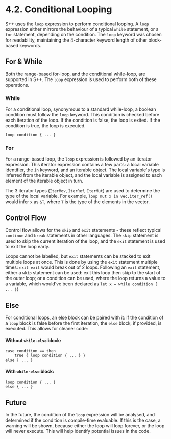 # 4.2. Conditional Looping

S++ uses the `loop` expression to perform conditional looping. A `loop` expression either mirrors the behaviour of a
typical `while` statement, or a `for` statement, depending on the condition. The `loop` keyword was chosen for
readability, maintaining the 4-character keyword length of other block-based keywords.

## For & While

Both the range-based for-loop, and the conditional while-loop, are supported in S++. The `loop` expression is used to
perform both of these operations.

### While

For a conditional loop, synonymous to a standard while-loop, a boolean condition must follow the `loop` keyword. This
condition is checked before each iteration of the loop. If the condition is false, the loop is exited. If the condition
is true, the loop is executed.

```
loop condition { ... }
```

### For

For a range-based loop, the `loop` expression is followed by an iterator expression. This iterator expression contains a
few parts: a local variable identifier, the `in` keyword, and an iterable object. The local variable's type is inferred
from the iterable object, and the local variable is assigned to each element of the iterable object in turn.

The 3 iterator types (`IterMov`, `IterRef`, `IterMut`) are used to determine the type of the local variable. For
example, `loop mut x in vec.iter_ref()` would infer `x` as `&T`, where `T` is the type of the elements in the vector.

## Control Flow

Control flow allows for the `skip` and `exit` statements - these reflect typical `continue` and `break` statements in
other languages. The `skip` statement is used to skip the current iteration of the loop, and the `exit` statement is
used to exit the loop early.

Loops cannot be labelled, but `exit` statements can be stacked to exit multiple loops at once. This is done by using the
`exit` statement multiple times: `exit exit` would break out of 2 loops. Following an `exit` statement, either a `wkip`
statement can be used: exit this loop then skip to the start of the outer loop; or a condition can be used, where the
loop returns a value to a variable, which would've been declared as `let x = while condition { ... }`}

## Else

For conditional loops, an else block can be paired with it: if the condition of a `loop` block is false before the first
iteration, the `else` block, if provided, is executed. This allows for cleaner code:

#### Without `while-else` block:

```
case condition == then
    true { loop condition { ... } }
else { ... }
```

#### With `while-else` block:

```
loop condition { ... }
else { ... }
```

## Future

In the future, the condition of the `loop` expression will be analysed, and determined if the condition is compile-time
evaluable. If this is the case, a warning will be shown, because either the loop will loop forever, or the loop will
never execute. This will help identify potential issues in the code.